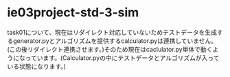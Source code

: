 # ie03project-std-3-sim
task01について、現在はリダイレクト対応していないためテストデータを生成するgenerator.pyとアルゴリズムを提供するcalculator.pyは連携していません。(この後リダイレクト連携させます。)そのため現在はcaclulator.py単体で動くようになっています。(Calculator.pyの中にテストデータとアルゴリズムが入っている状態になります。)
